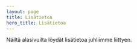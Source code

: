 ```yaml
---
layout: page
title: Lisätietoa
hero_title: Lisätietoa
---
```


Näiltä alasivuilta löydät lisätietoa juhliimme liittyen. 